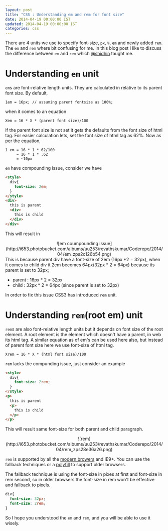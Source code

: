 ```yaml
---
layout: post
title: "CSS : Understanding em and rem for font size"
date: 2014-04-19 00:00:00 IST
updated: 2014-04-19 00:00:00 IST
categories: css
---
```


There are 4 units we use to specify font-size, `px`, `%`, `em` and newly added `rem`. The `em` and `rem` where bit confusing for me. In this blog post I like to discuss the difference between `em` and `rem` which [@shidhin](http://twitter.com/shidhin) taught me.

# Understanding `em` unit

`em`s are font-relative length units. They are calculated in relative to its parent font size. By default,

```
1em = 16px; // assuming parent fontsize as 100%;

```

when it comes to an equation

```
Xem = 16 * X * (parent font size)/100 

```
If the parent font size is not set it gets the defaults from the font size of html tag. For easier calculation lets, set the font size of html tag as 62%. Now as per the equation,

```
1 em = 16 * 1 * 62/100
     = 16 * 1 * .62
     = ~10px
```

`em` have compounding issue, consider we have

```html
<style>
  div{
    font-size: 2em;
  }
</style>
<div>
  this is parent
  <div>
    this is child
  </div>
</div>
```

This will result in 
<center>
![em coumpounding issue](http://i653.photobucket.com/albums/uu253/revathskumar/Coderepo/2014/04/em_zps2c126b54.png)
</center>
This is because parent div have a font-size of 2em (16px *2 = 32px), when it comes to child div it 2em becomes 64px(32px * 2 = 64px) because its parent is set to 32px;

* parent : 16px * 2 = 32px
* child  : 32px * 2 = 64px (since parent is set to 32px)

In order to fix this issue CSS3 has introduced `rem` unit.

# Understanding `rem`(root em) unit  

`rem`s are also font-relative length units but it depends on font size of the root element. A root element is the element which doesn't have a parent, in web its html tag. A similar equation as of em's can be used here also, but instead of parent font size here we use font-size of html tag.

```
Xrem = 16 * X * (html font size)/100 
```

`rem` lacks the compunding issue, just consider an example

```html
<style>
  div{
    font-size: 2rem;
  }
</style>
<p>
  this is parent 
  <p>
    this is child
  </p>
</p>
```

This will result same font-size for both parent and child paragraph.

<center>
![rem](http://i653.photobucket.com/albums/uu253/revathskumar/Coderepo/2014/04/rem_zps28e36a26.png)
</center>

`rem` is supported by all the [modern browers](http://caniuse.com/#search=rem) and IE9+. You can use the fallback techniques or a [polyfill](https://github.com/chuckcarpenter/REM-unit-polyfill) to support older browsers.

The fallback technique is using the font-size in pixes at first and font-size in rem second, so in older browsers the font-size in rem won't be effective and fallback to pixels.

```css
div{
  font-size: 32px;
  font-size: 2rem;
}
```

So I hope you understood the `em` and `rem`, and you will be able to use it wisely.
